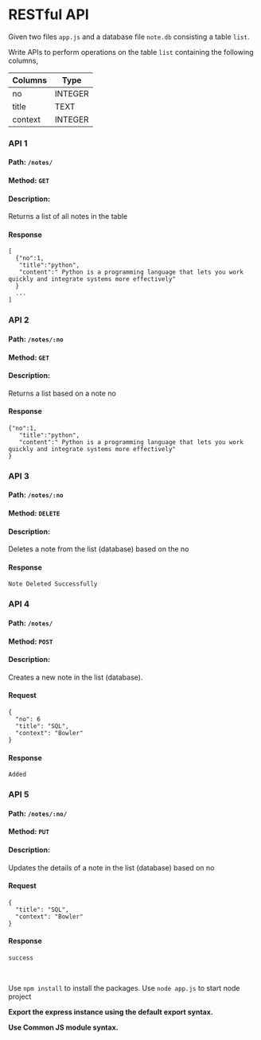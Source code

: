 # RESTful API

Given two files `app.js` and a database file `note.db` consisting a table `list`.

Write APIs to perform operations on the table `list` containing the following columns,

| Columns       | Type    |
| ------------- | ------- |
| no            | INTEGER |
| title         | TEXT    |
| context       | INTEGER |

### API 1

#### Path: `/notes/`

#### Method: `GET`

#### Description:

Returns a list of all notes in the table

#### Response

```
[
  {"no":1,
   "title":"python",
   "content":" Python is a programming language that lets you work quickly and integrate systems more effectively"
  }
  ...
]
```
### API 2

#### Path: `/notes/:no`

#### Method: `GET`

#### Description:

Returns a list based on a note no

#### Response

```
{"no":1,
   "title":"python",
   "content":" Python is a programming language that lets you work quickly and integrate systems more effectively"
}
```
### API 3

#### Path: `/notes/:no`

#### Method: `DELETE`

#### Description:

Deletes a note from the list (database) based on the no

#### Response

```
Note Deleted Successfully
```
### API 4

#### Path: `/notes/`

#### Method: `POST`

#### Description:

Creates a new note in the list (database).

#### Request

```
{
  "no": 6
  "title": "SQL",
  "context": "Bowler"
}
```

#### Response

```
Added
```

### API 5

#### Path: `/notes/:no/`

#### Method: `PUT`

#### Description:

Updates the details of a note in the list (database) based on no

#### Request

```
{
  "title": "SQL",
  "context": "Bowler"
}
```

#### Response

```
success

```



<br/>

Use `npm install` to install the packages.
Use `node app.js` to start node project

**Export the express instance using the default export syntax.**

**Use Common JS module syntax.**

